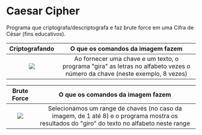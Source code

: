 # Caesar Cipher
Programa que criptografa/descriptografa e faz brute force em uma Cifra de César (fins educativos).

Criptografando | O que os comandos da imagem fazem
:-------------------------:|:-------------------------:
<img src="https://user-images.githubusercontent.com/62410044/192166832-c1d9b3db-6c3b-4461-8e0b-68caa4c7aa3e.png"> | Ao fornecer uma chave e um texto, o programa "gira" as letras no alfabeto vezes o número da chave (neste exemplo, 8 vezes)

Brute Force | O que os comandos da imagem fazem
:-------------------------:|:-------------------------:
<img src="https://user-images.githubusercontent.com/62410044/192166833-8f00c818-e6d6-4c7c-a379-9e93006d35da.png"> | Selecionamos um range de chaves (no caso da imagem, de 1 até 8) e o programa mostra os resultados do "giro" do texto no alfabeto neste range
